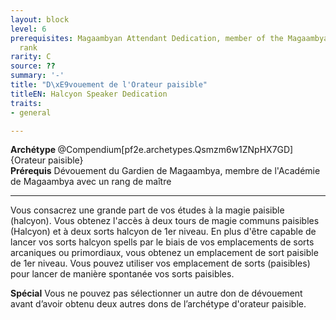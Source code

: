 ```yaml
---
layout: block
level: 6
prerequisites: Magaambyan Attendant Dedication, member of the Magaambya of conversant
  rank
rarity: C
source: ??
summary: '-'
title: "D\xE9vouement de l'Orateur paisible"
titleEN: Halcyon Speaker Dedication
traits:
- general

---
```


<div><strong>Archétype </strong>@Compendium[pf2e.archetypes.Qsmzm6w1ZNpHX7GD]{Orateur paisible}</div>
<div><span id="ctl00_MainContent_DetailedOutput"><strong>Prérequis</strong> Dévouement du Gardien de Magaambya, membre de l'Académie de Magaambya avec un rang de maître<br></span></div>
<hr>
<p>Vous consacrez une grande part de vos études à la magie paisible (halcyon). Vous obtenez l'accès à deux tours de magie communs paisibles (Halcyon) et à deux sorts halcyon de 1er niveau. En plus d'être capable de lancer vos sorts halcyon spells par le biais de vos emplacements de sorts arcaniques ou primordiaux, vous obtenez un emplacement de sort paisible de 1er niveau. Vous pouvez utiliser vos emplacement de sorts (paisibles) pour lancer de manière spontanée vos sorts paisibles.</p>
<p><strong>Spécial</strong> Vous ne pouvez pas sélectionner un autre don de dévouement avant d’avoir obtenu deux autres dons de l’archétype d'orateur paisible.&nbsp;</p>